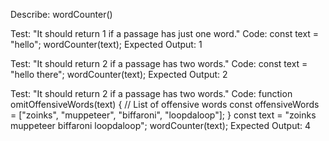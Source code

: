 Describe: wordCounter()

Test: "It should return 1 if a passage has just one word."
Code:
const text = "hello";
wordCounter(text);
Expected Output: 1

Test: "It should return 2 if a passage has two words."
Code:
const text = "hello there";
wordCounter(text);
Expected Output: 2

Test: "It should return 2 if a passage has two words."
Code: function omitOffensiveWords(text) {
    // List of offensive words
    const offensiveWords = ["zoinks", "muppeteer", "biffaroni", "loopdaloop"];
  }
const text = "zoinks muppeteer biffaroni loopdaloop";
wordCounter(text);
Expected Output: 4